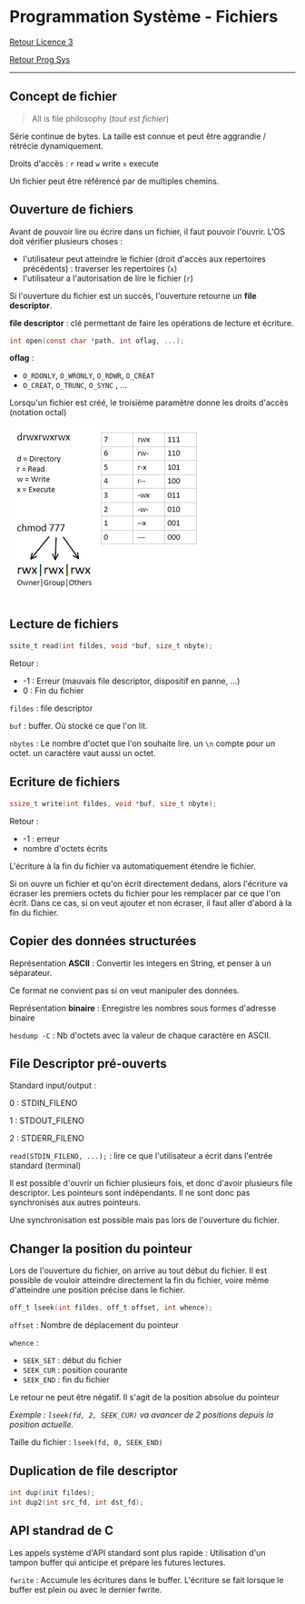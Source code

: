 # Programmation Système - Fichiers

[Retour Licence 3](https://mcheungsen.github.io/cours/ "Licence 3")

[Retour Prog Sys](index.md)

---

## Concept de fichier

> All is file philosophy (*tout est fichier*)

Série continue de bytes. La taille est connue et peut être aggrandie / rétrécie dynamiquement.

Droits d'accès : `r` read `w` write `x` execute

Un fichier peut être référencé par de multiples chemins.

## Ouverture de fichiers

Avant de pouvoir lire ou écrire dans un fichier, il faut pouvoir l'ouvrir. L'OS doit vérifier plusieurs choses : 
- l'utilisateur peut atteindre le fichier (droit d'accès aux repertoires précédents) : traverser les repertoires (`x`)
- l'utilisateur a l'autorisation de lire le fichier (`r`)

Si l'ouverture du fichier est un succès, l'ouverture retourne un **file descriptor**.

**file descriptor** : clé permettant de faire les opérations de lecture et écriture.

```c
int open(const char *path, int oflag, ...);
```

**oflag** :
- `O_RDONLY`, `O_WRONLY`, `O_RDWR`, `O_CREAT`
- `O_CREAT`, `O_TRUNC`, `O_SYNC` , ...

Lorsqu'un fichier est créé, le troisième paramètre donne les droits d'accès (notation octal)

![image](../../../img/rwx.png)

## Lecture de fichiers
```c
ssite_t read(int fildes, void *buf, size_t nbyte);
```

Retour :
- -1 : Erreur (mauvais file descriptor, dispositif en panne, ...)
- 0 : Fin du fichier

`fildes` : file descriptor

`buf` : buffer. Où stocké ce que l'on lit.

`nbytes` : Le nombre d'octet que l'on souhaite lire. un `\n` compte pour un octet. un caractère vaut aussi un octet.

## Ecriture de fichiers
```c
ssize_t write(int fildes, void *buf, size_t nbyte);
```

Retour :
- -1 : erreur
- nombre d'octets écrits

L'écriture à la fin du fichier va automatiquement étendre le fichier.

Si on ouvre un fichier et qu'on écrit directement dedans, alors l'écriture va écraser les premiers octets du fichier pour les remplacer par ce que l'on écrit. Dans ce cas, si on veut ajouter et non écraser, il faut aller d'abord à la fin du fichier.

## Copier des données structurées
Représentation **ASCII** : Convertir les integers en String, et penser à un séparateur.

Ce format ne convient pas si on veut manipuler des données.

Représentation **binaire** : Enregistre les nombres sous formes d'adresse binaire

`hesdump -C` : Nb d'octets avec la valeur de chaque caractère en ASCII.

## File Descriptor pré-ouverts

Standard input/output :

0 : STDIN_FILENO

1 : STDOUT_FILENO

2 : STDERR_FILENO

`read(STDIN_FILENO, ...);` : lire ce que l'utilisateur a écrit dans l'entrée standard (terminal)

Il est possible d'ouvrir un fichier plusieurs fois, et donc d'avoir plusieurs file descriptor. Les pointeurs sont indépendants. Il ne sont donc pas synchronisés aux autres pointeurs.

Une synchronisation est possible mais pas lors de l'ouverture du fichier.

## Changer la position du pointeur
Lors de l'ouverture du fichier, on arrive au tout début du fichier. Il est possible de vouloir atteindre directement la fin du fichier, voire même d'atteindre une position précise dans le fichier.

```c
off_t lseek(int fildes, off_t offset, int whence);
```

`offset` : Nombre de déplacement du pointeur

`whence` : 
- `SEEK_SET` : début du fichier
- `SEEK_CUR` : position courante
- `SEEK_END` : fin du fichier 

Le retour ne peut être négatif. Il s'agit de la position absolue du pointeur

*Exemple : `lseek(fd, 2, SEEK_CUR)` va avancer de 2 positions depuis la position actuelle.*

Taille du fichier : `lseek(fd, 0, SEEK_END)`

## Duplication de file descriptor
```c
int dup(init fildes);
int dup2(int src_fd, int dst_fd);
```

## API standrad de C
Les appels système d'API standard sont plus rapide :
Utilisation d'un tampon buffer qui anticipe et prépare les futures lectures.

`fwrite` : Accumule les écritures dans le buffer. L'écriture se fait lorsque le buffer est plein ou avec le dernier fwrite.
